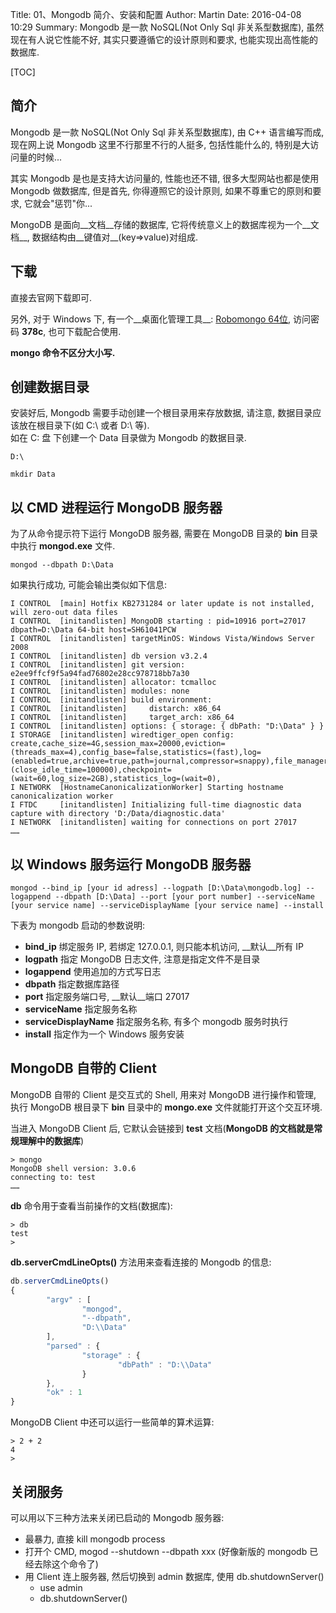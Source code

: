 Title: 01、Mongodb 简介、安装和配置
Author: Martin
Date: 2016-04-08 10:29
Summary: Mongodb 是一款 NoSQL(Not Only Sql 非关系型数据库), 虽然现在有人说它性能不好, 其实只要遵循它的设计原则和要求, 也能实现出高性能的数据库.

[TOC]

## 简介
Mongodb 是一款 NoSQL(Not Only Sql 非关系型数据库), 由 C++ 语言编写而成, 现在网上说 Mongodb 这里不行那里不行的人挺多, 包括性能什么的, 特别是大访问量的时候...

其实 Mongodb 是也是支持大访问量的, 性能也还不错, 很多大型网站也都是使用 Mongodb 做数据库, 但是首先, 你得遵照它的设计原则, 如果不尊重它的原则和要求, 它就会"惩罚"你...

MongoDB 是面向__文档__存储的数据库, 它将传统意义上的数据库视为一个__文档__, 数据结构由__键值对__(key=\>value)对组成.

## 下载
直接去官网下载即可.

另外, 对于 Windows 下, 有一个__桌面化管理工具__: [Robomongo 64位](https://yunpan.cn/cqXnDqkxqwSCX), 访问密码 __378c__, 也可下载配合使用.

__mongo 命令不区分大小写.__

## 创建数据目录
安装好后, Mongodb 需要手动创建一个根目录用来存放数据, 请注意, 数据目录应该放在根目录下(如 C:\ 或者 D:\ 等).<br>
如在 C: 盘 下创建一个 Data 目录做为 Mongodb 的数据目录.

```
D:\

mkdir Data
```


## 以 CMD 进程运行 MongoDB 服务器
为了从命令提示符下运行 MongoDB 服务器, 需要在 MongoDB 目录的 __bin__ 目录中执行 __mongod.exe__ 文件.

```
mongod --dbpath D:\Data
```


如果执行成功, 可能会输出类似如下信息:

```
I CONTROL  [main] Hotfix KB2731284 or later update is not installed, will zero-out data files
I CONTROL  [initandlisten] MongoDB starting : pid=10916 port=27017 dbpath=D:\Data 64-bit host=SH61041PCW
I CONTROL  [initandlisten] targetMinOS: Windows Vista/Windows Server 2008
I CONTROL  [initandlisten] db version v3.2.4
I CONTROL  [initandlisten] git version: e2ee9ffcf9f5a94fad76802e28cc978718bb7a30
I CONTROL  [initandlisten] allocator: tcmalloc
I CONTROL  [initandlisten] modules: none
I CONTROL  [initandlisten] build environment:
I CONTROL  [initandlisten]     distarch: x86_64
I CONTROL  [initandlisten]     target_arch: x86_64
I CONTROL  [initandlisten] options: { storage: { dbPath: "D:\Data" } }
I STORAGE  [initandlisten] wiredtiger_open config: create,cache_size=4G,session_max=20000,eviction=(threads_max=4),config_base=false,statistics=(fast),log=(enabled=true,archive=true,path=journal,compressor=snappy),file_manager=(close_idle_time=100000),checkpoint=(wait=60,log_size=2GB),statistics_log=(wait=0),
I NETWORK  [HostnameCanonicalizationWorker] Starting hostname canonicalization worker
I FTDC     [initandlisten] Initializing full-time diagnostic data capture with directory 'D:/Data/diagnostic.data'
I NETWORK  [initandlisten] waiting for connections on port 27017
……
```


## 以 Windows 服务运行 MongoDB 服务器
```
mongod --bind_ip [your id adress] --logpath [D:\Data\mongodb.log] --logappend --dbpath [D:\Data] --port [your port number] --serviceName [your service name] --serviceDisplayName [your service name] --install
```


下表为 mongodb 启动的参数说明:

- __bind_ip__               绑定服务 IP, 若绑定 127.0.0.1, 则只能本机访问, __默认__所有 IP
- __logpath__               指定 MongoDB 日志文件, 注意是指定文件不是目录
- __logappend__             使用追加的方式写日志
- __dbpath__                指定数据库路径
- __port__                  指定服务端口号, __默认__端口 27017
- __serviceName__           指定服务名称
- __serviceDisplayName__    指定服务名称, 有多个 mongodb 服务时执行
- __install__               指定作为一个 Windows 服务安装

## MongoDB 自带的 Client
MongoDB 自带的 Client 是交互式的 Shell, 用来对 MongoDB 进行操作和管理, 执行 MongoDB 根目录下 __bin__ 目录中的 __mongo.exe__ 文件就能打开这个交互环境.

当进入 MongoDB Client 后, 它默认会链接到 __test__ 文档(__MongoDB 的文档就是常规理解中的数据库__)

```
> mongo
MongoDB shell version: 3.0.6
connecting to: test
……
```

__db__ 命令用于查看当前操作的文档(数据库):

```
> db
test
>
```

__db.serverCmdLineOpts()__ 方法用来查看连接的 Mongodb 的信息:

```js
db.serverCmdLineOpts()
{
        "argv" : [
                "mongod",
                "--dbpath",
                "D:\\Data"
        ],
        "parsed" : {
                "storage" : {
                        "dbPath" : "D:\\Data"
                }
        },
        "ok" : 1
}
```

MongoDB Client 中还可以运行一些简单的算术运算:

```
> 2 + 2
4
>
```

## 关闭服务

可以用以下三种方法来关闭已启动的 Mongodb 服务器:

- 最暴力, 直接 kill mongodb process
- 打开个 CMD, mogod \-\-shutdown \-\-dbpath xxx (好像新版的 mongodb 已经去除这个命令了)
- 用 Client 连上服务器, 然后切换到 admin 数据库, 使用 db.shutdownServer()
    + use admin
    + db.shutdownServer()
